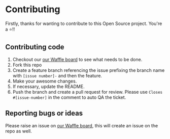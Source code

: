# Contributing
Firstly, thanks for wanting to contribute to this Open Source project. You're a :star:!!
## Contributing code
1. Checkout our [our Waffle board](https://waffle.io/makersacademy/preparetocode) to see what needs to be done.
2. Fork this repo
3. Create a feature branch referencing the issue prefixing the branch name with `[issue number]-` and then the feature.
4. Make your awesome changes.
5. If necessary, update the README.
4. Push the branch and create a pull request for review. Please use `Closes #[issue-number]` in the comment to auto QA the ticket.

## Reporting bugs or ideas
Please raise an issue on [our Waffle board](https://waffle.io/makersacademy/preparetocode), this will create an issue on the repo as well.